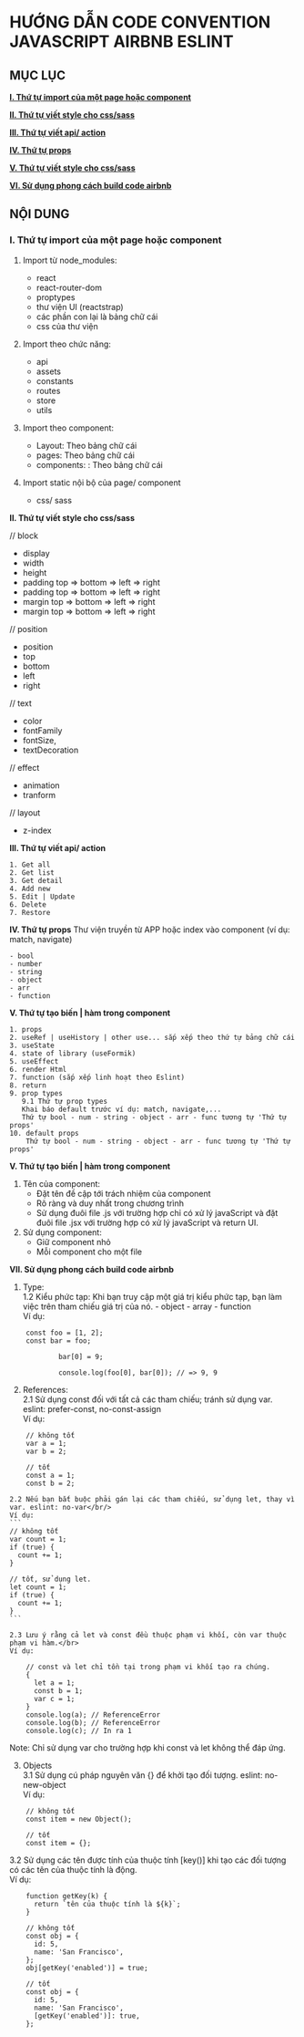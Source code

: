 # **HƯỚNG DẪN CODE CONVENTION JAVASCRIPT AIRBNB ESLINT**

## **MỤC LỤC**

[**I. Thứ tự import của một page hoặc component**](#I_link)

[**II. Thứ tự viết style cho css/sass**](#II_link)

[**III. Thứ tự viết api/ action**](#III_link)

[**IV. Thứ tự props**](#IV_link)

[**V. Thứ tự viết style cho css/sass**](#V_link)

[**VI. Sử dụng phong cách build code airbnb**](#VI_link)

## **NỘI DUNG**
### **<a id="I_link">I. Thứ tự import của một page hoặc component</a>**
1. Import từ node_modules:

   - react
   - react-router-dom
   - proptypes
   - thư viện UI (reactstrap)
   - các phần con lại là bảng chữ cái
   - css của thư viện

2. Import theo chức năng:

   - api
   - assets
   - constants
   - routes
   - store
   - utils

3. Import theo component:

   - Layout: Theo bảng chữ cái
   - pages: Theo bảng chữ cái
   - components: : Theo bảng chữ cái

4. Import static nội bộ của page/ component

   - css/ sass

**<a id="II_link">II. Thứ tự viết style cho css/sass</a>**

// block
- display
- width
- height
- padding top => bottom => left => right
- padding top => bottom => left => right
- margin top => bottom => left => right
- margin top => bottom => left => right

// position
- position
- top
- bottom
- left
- right

// text
- color
- fontFamily
- fontSize,
- textDecoration

// effect
- animation
- tranform

// layout
- z-index

**<a id="III_link">III. Thứ tự viết api/ action</a>**

    1. Get all
    2. Get list
    3. Get detail
    4. Add new
    5. Edit | Update
    6. Delete
    7. Restore

**<a id="IV_link">IV. Thứ tự props</a>**
Thư viện truyền từ APP hoặc index vào component (ví dụ: match, navigate)

    - bool
    - number
    - string
    - object
    - arr
    - function

**<a id="V_link">V. Thứ tự tạo biến | hàm trong component</a>**

    1. props
    2. useRef | useHistory | other use... sắp xếp theo thứ tự bảng chữ cái
    3. useState
    4. state of library (useFormik)
    5. useEffect
    6. render Html
    7. function (sắp xếp linh hoạt theo Eslint)
    8. return
    9. prop types
       9.1 Thứ tự prop types
       Khai báo default trước ví dụ: match, navigate,...
       Thứ tự bool - num - string - object - arr - func tương tự 'Thứ tự props'
    10. default props
        Thứ tự bool - num - string - object - arr - func tương tự 'Thứ tự props'

**<a id="V_link">V. Thứ tự tạo biến | hàm trong component</a>**

1. Tên của component:</br>
   - Đặt tên đề cập tới trách nhiệm của component
   - Rõ ràng và duy nhất trong chương trình
   - Sử dụng đuôi file .js với trường hợp chỉ có xử lý javaScript và đặt đuôi file .jsx với trường hợp có xử lý javaScript và return UI.
2. Sử dụng component:</br>
   - Giữ component nhỏ
   - Mỗi component cho một file

**<a id="VI_link">VII. Sử dụng phong cách build code airbnb</a>**
1.  Type:</br>
    1.2 Kiểu phức tạp: Khi bạn truy cập một giá trị kiểu phức tạp, bạn làm việc trên tham chiếu giá trị của nó. - object - array - function</br>
    Ví dụ:
```
    const foo = [1, 2];
    const bar = foo;

            bar[0] = 9;

            console.log(foo[0], bar[0]); // => 9, 9
```
2.  References:</br>
    2.1 Sử dụng const đối với tất cả các tham chiếu; tránh sử dụng var. eslint: prefer-const, no-const-assign</br>
    Ví dụ:
```
    // không tốt
    var a = 1;
    var b = 2;

    // tốt
    const a = 1;
    const b = 2;
```

    2.2 Nếu bạn bắt buộc phải gán lại các tham chiếu, sử dụng let, thay vì var. eslint: no-var</br/>
    Ví dụ:
    ```
    // không tốt
    var count = 1;
    if (true) {
      count += 1;
    }

    // tốt, sử dụng let.
    let count = 1;
    if (true) {
      count += 1;
    }
    ```

    2.3 Lưu ý rằng cả let và const đều thuộc phạm vi khối, còn var thuộc phạm vi hàm.</br>
    Ví dụ:
```
    // const và let chỉ tồn tại trong phạm vi khối tạo ra chúng.
    {
      let a = 1;
      const b = 1;
      var c = 1;
    }
    console.log(a); // ReferenceError
    console.log(b); // ReferenceError
    console.log(c); // In ra 1
```

Note: Chỉ sử dụng var cho trường hợp khi const và let không thể đáp ứng.

3. Objects</br>
3.1 Sử dụng cú pháp nguyên văn {} để khởi tạo đối tượng. eslint: no-new-object</br>
    Ví dụ:
```
    // không tốt
    const item = new Object();

    // tốt
    const item = {};
```
3.2 Sử dụng các tên được tính của thuộc tính [key()] khi tạo các đối tượng có các tên của thuộc tính là động.</br>
    Ví dụ:
```
    function getKey(k) {
      return `tên của thuộc tính là ${k}`;
    }

    // không tốt
    const obj = {
      id: 5,
      name: 'San Francisco',
    };
    obj[getKey('enabled')] = true;

    // tốt
    const obj = {
      id: 5,
      name: 'San Francisco',
      [getKey('enabled')]: true,
    };
```
